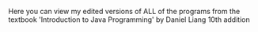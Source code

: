 Here you can view my edited versions of ALL of the programs from the textbook 'Introduction to Java Programming' by Daniel Liang 10th addition

